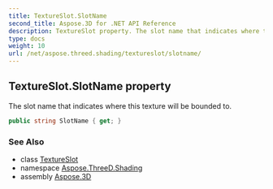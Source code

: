```yaml
---
title: TextureSlot.SlotName
second_title: Aspose.3D for .NET API Reference
description: TextureSlot property. The slot name that indicates where this texture will be bounded to
type: docs
weight: 10
url: /net/aspose.threed.shading/textureslot/slotname/
---
```

## TextureSlot.SlotName property

The slot name that indicates where this texture will be bounded to.

```csharp
public string SlotName { get; }
```

### See Also

* class [TextureSlot](../)
* namespace [Aspose.ThreeD.Shading](../../../aspose.threed.shading/)
* assembly [Aspose.3D](../../../)



